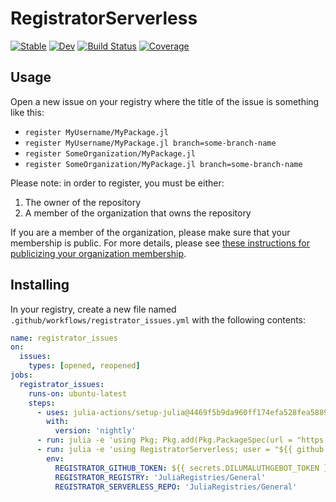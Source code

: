 # RegistratorServerless

[![Stable](https://img.shields.io/badge/docs-stable-blue.svg)](https://JuliaRegistries.github.io/RegistratorServerless.jl/stable)
[![Dev](https://img.shields.io/badge/docs-dev-blue.svg)](https://JuliaRegistries.github.io/RegistratorServerless.jl/dev)
[![Build Status](https://github.com/JuliaRegistries/RegistratorServerless.jl/workflows/CI/badge.svg)](https://github.com/JuliaRegistries/RegistratorServerless.jl/actions)
[![Coverage](https://codecov.io/gh/JuliaRegistries/RegistratorServerless.jl/branch/master/graph/badge.svg)](https://codecov.io/gh/JuliaRegistries/RegistratorServerless.jl)

## Usage

Open a new issue on your registry where the title of the issue is something like this:
- `register MyUsername/MyPackage.jl`
- `register MyUsername/MyPackage.jl branch=some-branch-name`
- `register SomeOrganization/MyPackage.jl`
- `register SomeOrganization/MyPackage.jl branch=some-branch-name`

Please note: in order to register, you must be either:
1. The owner of the repository
2. A member of the organization that owns the repository

If you are a member of the organization, please make sure that your membership is public. For more details, please see [these instructions for publicizing your organization membership](https://docs.github.com/en/free-pro-team@latest/github/setting-up-and-managing-your-github-user-account/publicizing-or-hiding-organization-membership).

## Installing 

In your registry, create a new file named `.github/workflows/registrator_issues.yml` with the following contents:
```yml
name: registrator_issues
on:
  issues:
    types: [opened, reopened]
jobs:
  registrator_issues:
    runs-on: ubuntu-latest
    steps:
      - uses: julia-actions/setup-julia@4469f5b9da960ff174efa528fea5889f8e873609 # v1.2.2
        with:
          version: 'nightly'
      - run: julia -e 'using Pkg; Pkg.add(Pkg.PackageSpec(url = "https://github.com/JuliaRegistries/RegistratorServerless.jl.git", rev = "master"))'
      - run: julia -e 'using RegistratorServerless; user = "${{ github.actor }}"; issue_title = "${{ github.event.issue.title }}"; @info("", issue_title, user); RegistratorServerless.register(; user=user, issue_title=issue_title)'
        env:
          REGISTRATOR_GITHUB_TOKEN: ${{ secrets.DILUMALUTHGEBOT_TOKEN }}
          REGISTRATOR_REGISTRY: 'JuliaRegistries/General'
          REGISTRATOR_SERVERLESS_REPO: 'JuliaRegistries/General'
```

